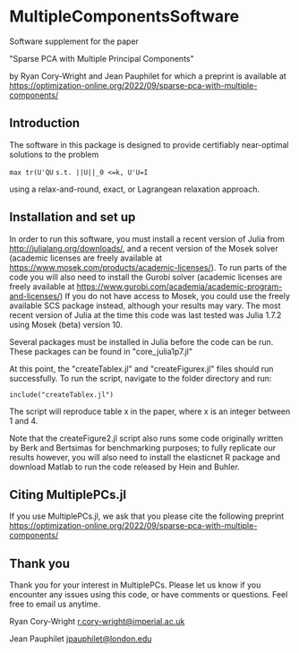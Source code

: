 # MultipleComponentsSoftware

Software supplement for the paper

"Sparse PCA with Multiple Principal Components"

by Ryan Cory-Wright and Jean Pauphilet for which a preprint is available at https://optimization-online.org/2022/09/sparse-pca-with-multiple-components/

## Introduction

The software in this package is designed to provide certifiably near-optimal solutions to the problem

`max tr(U'QU`
`s.t. ||U||_0 <=k, U'U=I`

using a relax-and-round, exact, or Lagrangean relaxation approach.


## Installation and set up

In order to run this software, you must install a recent version of Julia from http://julialang.org/downloads/, and a recent version of the Mosek solver (academic licenses are freely available at https://www.mosek.com/products/academic-licenses/). To run parts of the code you will also need to install the Gurobi solver (academic licenses are freely available at https://www.gurobi.com/academia/academic-program-and-licenses/) If you do not have access to Mosek, you could use the freely available SCS package instead, although your results may vary.  The most recent version of Julia at the time this code was last tested was Julia 1.7.2 using Mosek (beta) version 10.

Several packages must be installed in Julia before the code can be run.  These packages can be found in "core_julia1p7.jl"

At this point, the "createTablex.jl" and "createFigurex.jl" files should run successfully.  To run the script, navigate to the folder directory and run:

`include("createTablex.jl")`

 The script will reproduce table x in the paper, where x is an integer between 1 and 4.


 Note that the createFigure2.jl script also runs some code originally written by Berk and Bertsimas for benchmarking purposes; to fully replicate our results however, you will also need to install the elasticnet R package and download Matlab to run the code released by Hein and Buhler.


## Citing MultiplePCs.jl

If you use MultiplePCs.jl, we ask that you please cite the following preprint https://optimization-online.org/2022/09/sparse-pca-with-multiple-components/

## Thank you

Thank you for your interest in MultiplePCs. Please let us know if you encounter any issues using this code, or have comments or questions.  Feel free to email us anytime.


Ryan Cory-Wright
r.cory-wright@imperial.ac.uk

Jean Pauphilet
jpauphilet@london.edu
